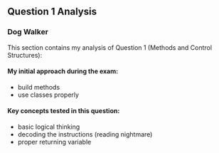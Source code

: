 ## Question 1 Analysis
### Dog Walker

This section contains my analysis of Question 1 (Methods and Control Structures):

#### My initial approach during the exam:
- build methods
- use classes properly
  
#### Key concepts tested in this question:
- basic logical thinking
- decoding the instructions (reading nightmare)
- proper returning variable
